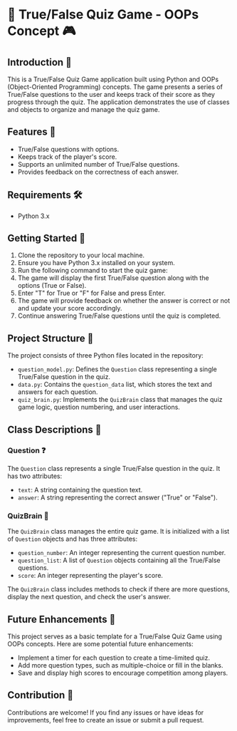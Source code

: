 # 🎯 True/False Quiz Game - OOPs Concept 🎮

## Introduction 📜

This is a True/False Quiz Game application built using Python and OOPs (Object-Oriented Programming) concepts. The game presents a series of True/False questions to the user and keeps track of their score as they progress through the quiz. The application demonstrates the use of classes and objects to organize and manage the quiz game.

## Features 🚀

- True/False questions with options.
- Keeps track of the player's score.
- Supports an unlimited number of True/False questions.
- Provides feedback on the correctness of each answer.

## Requirements 🛠️

- Python 3.x

## Getting Started 🏁

1. Clone the repository to your local machine.
2. Ensure you have Python 3.x installed on your system.
3. Run the following command to start the quiz game:
4. The game will display the first True/False question along with the options (True or False).
5. Enter "T" for True or "F" for False and press Enter.
6. The game will provide feedback on whether the answer is correct or not and update your score accordingly.
7. Continue answering True/False questions until the quiz is completed.

## Project Structure 📂

The project consists of three Python files located in the repository:

- `question_model.py`: Defines the `Question` class representing a single True/False question in the quiz.
- `data.py`: Contains the `question_data` list, which stores the text and answers for each question.
- `quiz_brain.py`: Implements the `QuizBrain` class that manages the quiz game logic, question numbering, and user interactions.

## Class Descriptions 📘

### Question ❓

The `Question` class represents a single True/False question in the quiz. It has two attributes:

- `text`: A string containing the question text.
- `answer`: A string representing the correct answer ("True" or "False").

### QuizBrain 🧠

The `QuizBrain` class manages the entire quiz game. It is initialized with a list of `Question` objects and has three attributes:

- `question_number`: An integer representing the current question number.
- `question_list`: A list of `Question` objects containing all the True/False questions.
- `score`: An integer representing the player's score.

The `QuizBrain` class includes methods to check if there are more questions, display the next question, and check the user's answer.

## Future Enhancements 🔮

This project serves as a basic template for a True/False Quiz Game using OOPs concepts. Here are some potential future enhancements:

- Implement a timer for each question to create a time-limited quiz.
- Add more question types, such as multiple-choice or fill in the blanks.
- Save and display high scores to encourage competition among players.

## Contribution 🤝

Contributions are welcome! If you find any issues or have ideas for improvements, feel free to create an issue or submit a pull request.


